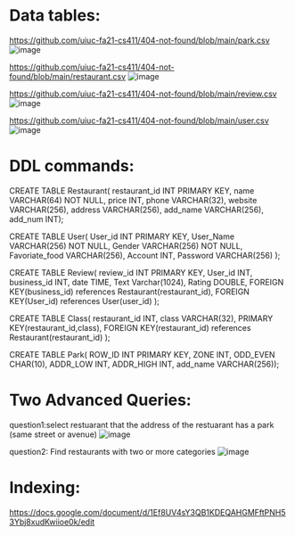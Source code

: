 Data tables:
============
https://github.com/uiuc-fa21-cs411/404-not-found/blob/main/park.csv
![image](https://user-images.githubusercontent.com/32198970/138581294-3205a8f3-5679-4e70-a08b-4266e5b46e6a.png)


https://github.com/uiuc-fa21-cs411/404-not-found/blob/main/restaurant.csv
![image](https://user-images.githubusercontent.com/32198970/138581288-6026b4a9-c6a7-4edb-ba6a-b9ca45d8da2f.png)


https://github.com/uiuc-fa21-cs411/404-not-found/blob/main/review.csv
![image](https://user-images.githubusercontent.com/32198970/138581295-a5e13b14-c27a-4d46-8352-f0ffe6bf7a20.png)


https://github.com/uiuc-fa21-cs411/404-not-found/blob/main/user.csv
![image](https://user-images.githubusercontent.com/32198970/138581293-4c597d21-2998-4651-9cc7-1cc7df366786.png)






DDL commands:
===============

CREATE TABLE Restaurant(
restaurant_id INT PRIMARY KEY, 
name VARCHAR(64) NOT NULL, 
price INT, 
phone VARCHAR(32), 
website VARCHAR(256), 
address VARCHAR(256),
add_name VARCHAR(256), 
add_num INT);


CREATE TABLE User(
User_id INT PRIMARY KEY, 
User_Name VARCHAR(256) NOT NULL, 
Gender VARCHAR(256) NOT NULL, 
Favoriate_food VARCHAR(256),
Account INT,
Password VARCHAR(256)
);

CREATE TABLE Review(
review_id INT PRIMARY KEY,
User_id INT,
business_id INT,
date TIME,
Text Varchar(1024),
Rating DOUBLE,
FOREIGN KEY(business_id) references Restaurant(restaurant_id),
FOREIGN KEY(User_id) references User(user_id)
);

CREATE TABLE Class(
restaurant_id INT, 
class VARCHAR(32),
PRIMARY KEY(restaurant_id,class),
FOREIGN KEY(restaurant_id) references Restaurant(restaurant_id)
);

CREATE TABLE Park(
ROW_ID INT PRIMARY KEY,
ZONE INT,
ODD_EVEN CHAR(10),
ADDR_LOW INT,
ADDR_HIGH INT,
add_name VARCHAR(256));


Two Advanced Queries:
=============
question1:select restuarant that the address of the restuarant has a park (same street or avenue)
![image](https://user-images.githubusercontent.com/32198970/138581134-487b04dc-604b-4996-bf8f-668500a6159d.png)

    
    
question2:
Find restaurants with two or more categories
![image](https://user-images.githubusercontent.com/32198970/138580991-2368b4db-5646-4e28-b605-4a6cf3a76f9d.png)

Indexing:
==========

https://docs.google.com/document/d/1Ef8UV4sY3QB1KDEQAHGMFftPNH53Ybj8xudKwiioe0k/edit
